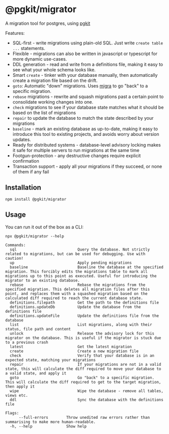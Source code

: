 # @pgkit/migrator

A migration tool for postgres, using [pgkit](https://npmjs.com/package/@pgkit/client)

Features:

- SQL-first - write migrations using plain-old SQL. Just write `create table ...` statements.
- Flexible - migrations can also be written in javascript or typescript for more dynamic use-cases.
- DDL generation - read and write from a definitions file, making it easy to see what your whole schema looks like.
- Smart `create` - tinker with your database manually, then automatically create a migration file based on the drift.
- `goto`: Automatic "down" migrations. Uses [migra](https://npmjs.com/package/@pgkit/migra) to go "back" to a specific migration.
- `rebase` migrations - rewrite and squash migrations past a certain point to consolidate working changes into one.
- `check` migrations to see if your database state matches what it should be based on the list of migrations
- `repair` to update the database to match the state described by your migrations
- `baseline` - mark an existing database as up-to-date, making it easy to introduce this tool to existing projects, and avoids worry about version updates.
- Ready for distributed systems - database-level advisory locking makes it safe for multiple servers to run migrations at the same time
- Footgun-protection - any destructive changes require explicit confirmation
- Transaction support - apply all your migrations if they succeed, or none of them if any fail

## Installation

```
npm install @pgkit/migrator
```

## Usage

You can run it out of the box as a CLI:

```
npx @pgkit/migrator --help
```

```
Commands:
  sql                           Query the database. Not strictly related to migrations, but can be used for debugging. Use with caution!
  up                            Apply pending migrations
  baseline                      Baseline the database at the specified migration. This forcibly edits the migrations table to mark all migrations up to this point as executed. Useful for introducing the migrator to an existing database.
  rebase                        Rebase the migrations from the specified migration. This deletes all migration files after this point, and replaces them with a squashed migration based on the calculated diff required to reach the current database state.
  definitions.filepath          Get the path to the definitions file
  definitions.updateDb          Update the database from the definitions file
  definitions.updateFile        Update the definitions file from the database
  list                          List migrations, along with their status, file path and content
  unlock                        Release the advisory lock for this migrator on the database. This is useful if the migrator is stuck due to a previous crash
  latest                        Get the latest migration
  create                        Create a new migration file
  check                         Verify that your database is in an expected state, matching your migrations
  repair                        If your migrations are not in a valid state, this will calculate the diff required to move your database to a valid state, and apply it
  goto                          Go "back" to a specific migration. This will calculate the diff required to get to the target migration, then apply it
  wipe                          Wipe the database - remove all tables, views etc.
  ddl                           Sync the database with the definitions file

Flags:
      --full-errors        Throw unedited raw errors rather than summarising to make more human-readable.
  -h, --help               Show help
```
